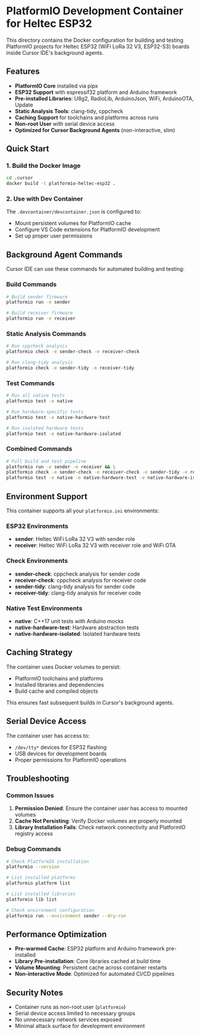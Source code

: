 # PlatformIO Development Container for Heltec ESP32

This directory contains the Docker configuration for building and testing PlatformIO projects for Heltec ESP32 (WiFi LoRa 32 V3, ESP32-S3) boards inside Cursor IDE's background agents.

## Features

- **PlatformIO Core** installed via pipx
- **ESP32 Support** with espressif32 platform and Arduino framework
- **Pre-installed Libraries**: U8g2, RadioLib, ArduinoJson, WiFi, ArduinoOTA, Update
- **Static Analysis Tools**: clang-tidy, cppcheck
- **Caching Support** for toolchains and platforms across runs
- **Non-root User** with serial device access
- **Optimized for Cursor Background Agents** (non-interactive, slim)

## Quick Start

### 1. Build the Docker Image

```bash
cd .cursor
docker build -t platformio-heltec-esp32 .
```

### 2. Use with Dev Container

The `.devcontainer/devcontainer.json` is configured to:
- Mount persistent volumes for PlatformIO cache
- Configure VS Code extensions for PlatformIO development
- Set up proper user permissions

## Background Agent Commands

Cursor IDE can use these commands for automated building and testing:

### Build Commands
```bash
# Build sender firmware
platformio run -e sender

# Build receiver firmware
platformio run -e receiver
```

### Static Analysis Commands
```bash
# Run cppcheck analysis
platformio check -e sender-check -e receiver-check

# Run clang-tidy analysis
platformio check -e sender-tidy -e receiver-tidy
```

### Test Commands
```bash
# Run all native tests
platformio test -e native

# Run hardware-specific tests
platformio test -e native-hardware-test

# Run isolated hardware tests
platformio test -e native-hardware-isolated
```

### Combined Commands
```bash
# Full build and test pipeline
platformio run -e sender -e receiver && \
platformio check -e sender-check -e receiver-check -e sender-tidy -e receiver-tidy && \
platformio test -e native -e native-hardware-test -e native-hardware-isolated
```

## Environment Support

This container supports all your `platformio.ini` environments:

### ESP32 Environments
- **sender**: Heltec WiFi LoRa 32 V3 with sender role
- **receiver**: Heltec WiFi LoRa 32 V3 with receiver role and WiFi OTA

### Check Environments
- **sender-check**: cppcheck analysis for sender code
- **receiver-check**: cppcheck analysis for receiver code
- **sender-tidy**: clang-tidy analysis for sender code
- **receiver-tidy**: clang-tidy analysis for receiver code

### Native Test Environments
- **native**: C++17 unit tests with Arduino mocks
- **native-hardware-test**: Hardware abstraction tests
- **native-hardware-isolated**: Isolated hardware tests

## Caching Strategy

The container uses Docker volumes to persist:
- PlatformIO toolchains and platforms
- Installed libraries and dependencies
- Build cache and compiled objects

This ensures fast subsequent builds in Cursor's background agents.

## Serial Device Access

The container user has access to:
- `/dev/tty*` devices for ESP32 flashing
- USB devices for development boards
- Proper permissions for PlatformIO operations

## Troubleshooting

### Common Issues

1. **Permission Denied**: Ensure the container user has access to mounted volumes
2. **Cache Not Persisting**: Verify Docker volumes are properly mounted
3. **Library Installation Fails**: Check network connectivity and PlatformIO registry access

### Debug Commands

```bash
# Check PlatformIO installation
platformio --version

# List installed platforms
platformio platform list

# List installed libraries
platformio lib list

# Check environment configuration
platformio run --environment sender --dry-run
```

## Performance Optimization

- **Pre-warmed Cache**: ESP32 platform and Arduino framework pre-installed
- **Library Pre-installation**: Core libraries cached at build time
- **Volume Mounting**: Persistent cache across container restarts
- **Non-interactive Mode**: Optimized for automated CI/CD pipelines

## Security Notes

- Container runs as non-root user (`platformio`)
- Serial device access limited to necessary groups
- No unnecessary network services exposed
- Minimal attack surface for development environment
